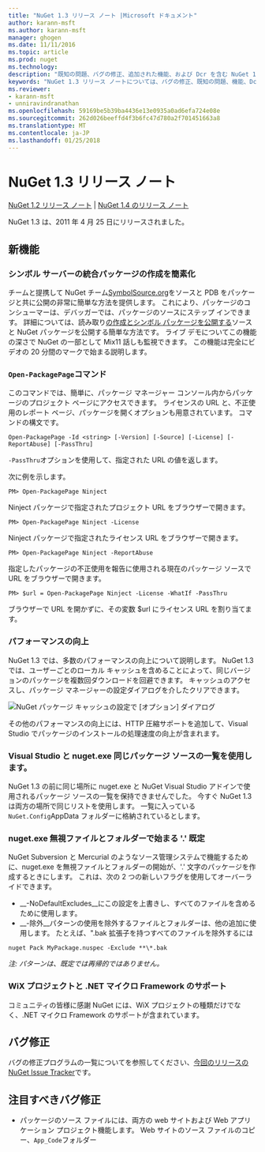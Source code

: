```yaml
---
title: "NuGet 1.3 リリース ノート |Microsoft ドキュメント"
author: karann-msft
ms.author: karann-msft
manager: ghogen
ms.date: 11/11/2016
ms.topic: article
ms.prod: nuget
ms.technology: 
description: "既知の問題、バグの修正、追加された機能、および Dcr を含む NuGet 1.3 リリース ノートです。"
keywords: "NuGet 1.3 リリース ノートについては、バグの修正、既知の問題、機能、Dcr を追加します。"
ms.reviewer:
- karann-msft
- unniravindranathan
ms.openlocfilehash: 59169be5b39ba4436e13e0935a0ad6efa724e08e
ms.sourcegitcommit: 262d026beeffd4f3b6fc47d780a2f701451663a8
ms.translationtype: MT
ms.contentlocale: ja-JP
ms.lasthandoff: 01/25/2018
---
```

# <a name="nuget-13-release-notes"></a>NuGet 1.3 リリース ノート

[NuGet 1.2 リリース ノート](../release-notes/nuget-1.2.md) | [NuGet 1.4 のリリース ノート](../release-notes/nuget-1.4.md)

NuGet 1.3 は、2011 年 4 月 25 日にリリースされました。

## <a name="new-features"></a>新機能

### <a name="streamlined-package-creation-with-symbol-server-integration"></a>シンボル サーバーの統合パッケージの作成を簡素化

チームと提携して NuGet チーム[SymbolSource.org](http://www.symbolsource.org/)をソースと PDB をパッケージと共に公開の非常に簡単な方法を提供します。 これにより、パッケージのコンシューマーは、デバッガーでは、パッケージのソースにステップ インできます。 詳細については、読み取り[の作成とシンボル パッケージを公開する](../create-packages/symbol-packages.md)ソースと NuGet パッケージを公開する簡単な方法です。 ライブ デモについてこの機能の深さで NuGet の一部として Mix11 話しも監視できます。 この機能は完全にビデオの 20 分間のマークで始まる説明します。

### <a name="open-packagepage-command"></a>`Open-PackagePage`コマンド

このコマンドでは、簡単に、パッケージ マネージャー コンソール内からパッケージのプロジェクト ページにアクセスできます。 ライセンスの URL と、不正使用のレポート ページ、パッケージを開くオプションも用意されています。
コマンドの構文です。

    Open-PackagePage -Id <string> [-Version] [-Source] [-License] [-ReportAbuse] [-PassThru]

`-PassThru`オプションを使用して、指定された URL の値を返します。

次に例を示します。

    PM> Open-PackagePage Ninject

Ninject パッケージで指定されたプロジェクト URL をブラウザーで開きます。

    PM> Open-PackagePage Ninject -License

Ninject パッケージで指定されたライセンス URL をブラウザーで開きます。

    PM> Open-PackagePage Ninject -ReportAbuse

指定したパッケージの不正使用を報告に使用される現在のパッケージ ソースで URL をブラウザーで開きます。

    PM> $url = Open-PackagePage Ninject -License -WhatIf -PassThru

ブラウザーで URL を開かずに、その変数 $url にライセンス URL を割り当てます。

### <a name="performance-improvements"></a>パフォーマンスの向上

NuGet 1.3 では、多数のパフォーマンスの向上について説明します。 NuGet 1.3 では、ユーザーごとのローカル キャッシュを含めることによって、同じバージョンのパッケージを複数回ダウンロードを回避できます。 キャッシュのアクセスし、パッケージ マネージャーの設定ダイアログを介したクリアできます。

![NuGet パッケージ キャッシュの設定で [オプション] ダイアログ](./media/nuget-options.png)

その他のパフォーマンスの向上には、HTTP 圧縮サポートを追加して、Visual Studio でパッケージのインストールの処理速度の向上が含まれます。

### <a name="visual-studio-and-nugetexe-uses-the-same-list-of-package-sources"></a>Visual Studio と nuget.exe 同じパッケージ ソースの一覧を使用します。

NuGet 1.3 の前に同じ場所に nuget.exe と NuGet Visual Studio アドインで使用されるパッケージ ソースの一覧を保持できませんでした。 今すぐ NuGet 1.3 は両方の場所で同じリストを使用します。 一覧に入っている`NuGet.Config`AppData フォルダーに格納されているとします。

### <a name="nugetexe-ignores-files-and-folders-that-start-with--by-default"></a>nuget.exe 無視ファイルとフォルダーで始まる '.' 既定

NuGet Subversion と Mercurial のようなソース管理システムで機能するために、nuget.exe を無視ファイルとフォルダーの開始が、'.' 文字のパッケージを作成するときにします。 これは、次の 2 つの新しいフラグを使用してオーバーライドできます。

* __-NoDefaultExcludes__にこの設定を上書きし、すべてのファイルを含めるために使用します。
* __-除外__パターンの使用を除外するファイルとフォルダーは、他の追加に使用します。 たとえば、".bak 拡張子を持つすべてのファイルを除外するには

```
nuget Pack MyPackage.nuspec -Exclude **\*.bak
```  

_注: パターンは、既定では再帰的ではありません。_

### <a name="support-for-wix-projects-and-the-net-micro-framework"></a>WiX プロジェクトと .NET マイクロ Framework のサポート

コミュニティの皆様に感謝 NuGet には、WiX プロジェクトの種類だけでなく、.NET マイクロ Framework のサポートが含まれています。

## <a name="bug-fixes"></a>バグ修正

バグの修正プログラムの一覧についてを参照してください、[今回のリリースの NuGet Issue Tracker](http://nuget.codeplex.com/workitem/list/advanced?keyword=&status=All&type=All&priority=All&release=NuGet%201.3&assignedTo=All&component=All&sortField=LastUpdatedDate&sortDirection=Descending&page=0)です。

## <a name="bug-fixes-worth-noting"></a>注目すべきバグ修正

* パッケージのソース ファイルには、両方の web サイトおよび Web アプリケーション プロジェクト機能します。
Web サイトのソース ファイルのコピー、`App_Code`フォルダー
